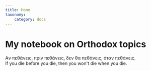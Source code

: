 ```yaml
---
title: Home
taxonomy:
    category: docs
---
```


# My notebook on Orthodox topics
Aν πεθάνεις, πριν πεθάνεις, δεν θα πεθάνεις, όταν πεθάνεις.<br/>
If you die before you die, then you won't die when you die.

